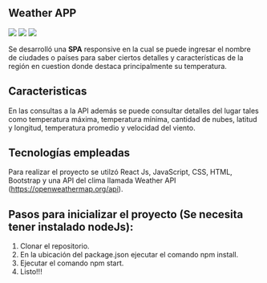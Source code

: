 ## Weather APP

<img src="https://user-images.githubusercontent.com/58791994/128620358-cf24607c-7f74-47e7-97a3-0d31dce3a1bd.png"/>
<img src="https://user-images.githubusercontent.com/58791994/128620386-a47e4af2-dc96-4172-96e4-3b2ba40608ca.png"/>
<img src="https://user-images.githubusercontent.com/58791994/124400542-1f3bee00-dcd8-11eb-8ba2-9bb2df37bdfc.png"/>




Se desarrolló una **SPA** responsive en la cual se puede ingresar el nombre de ciudades o países para saber ciertos detalles y características de la región en cuestion donde destaca principalmente su temperatura.

## Caracteristicas

En las consultas a la API además se puede consultar detalles del lugar tales como temperatura máxima, temperatura mínima, cantidad de nubes, latitud y longitud, temperatura promedio y velocidad del viento.

## Tecnologías empleadas

Para realizar el proyecto se utilzó React Js, JavaScript, CSS, HTML, Bootstrap y una API del clima llamada Weather API (https://openweathermap.org/api).

## Pasos para inicializar el proyecto (Se necesita tener instalado nodeJs):

1. Clonar el repositorio.
2. En la ubicación del package.json ejecutar el comando npm install.
3. Ejecutar el comando npm start.
4. Listo!!!







